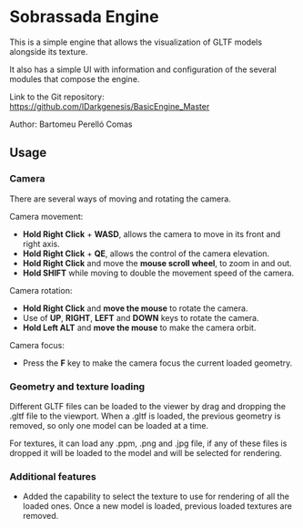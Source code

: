 # Sobrassada Engine

This is a simple engine that allows the visualization of GLTF models alongside its texture. 

It also has a simple UI with information and configuration of the several modules that compose the engine.

Link to the Git repository: https://github.com/IDarkgenesis/BasicEngine_Master

Author: Bartomeu Perelló Comas

## Usage

### Camera
There are several ways of moving and rotating the camera.

Camera movement:
- **Hold Right Click** + **WASD**, allows the camera to move in its front and right axis.
- **Hold Right Click** + **QE**, allows the control of the camera elevation.
- **Hold Right Click** and move the **mouse scroll wheel**, to zoom in and out.
- **Hold SHIFT** while moving to double the movement speed of the camera.

Camera rotation:
- **Hold Right Click** and **move the mouse** to rotate the camera.
- Use of **UP**, **RIGHT**, **LEFT** and **DOWN** keys to rotate the camera.
- **Hold Left ALT** and **move the mouse** to make the camera orbit.

Camera focus:
- Press the **F** key to make the camera focus the current loaded geometry.

### Geometry and texture loading

Different GLTF files can be loaded to the viewer by drag and dropping the .gltf file to the viewport. When a .gltf is loaded, the previous geometry is removed, so only one model can be loaded at a time.

For textures, it can load any .ppm, .png and .jpg file, if any of these files is dropped it will be loaded to the model and will be selected for rendering.

### Additional features

- Added the capability to select the texture to use for rendering of all the loaded ones. Once a new model is loaded, previous loaded textures are removed.
